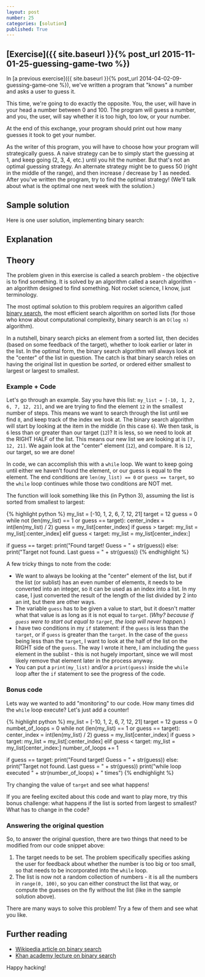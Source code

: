 ```yaml
---
layout: post
number: 25
categories: [solution]
published: True
---
```


## [Exercise]({{ site.baseurl }}{% post_url 2015-11-01-25-guessing-game-two %})

In [a previous exercise]({{ site.baseurl }}{% post_url 2014-04-02-09-guessing-game-one %}), we've written a program that "knows" a number and asks a user to guess it.

This time, we're going to do exactly the opposite. You, the user, will have in your head a number between 0 and 100. The program will guess a number, and you, the user, will say whether it is too high, too low, or your number. 

At the end of this exchange, your program should print out how many guesses it took to get your number.

As the writer of this program, you will have to choose how your program will strategically guess. A naive strategy can be to simply start the guessing at 1, and keep going (2, 3, 4, etc.) until you hit the number. But that's not an optimal guessing strategy. An alternate strategy might be to guess 50 (right in the middle of the range), and then increase / decrease by 1 as needed. After you've written the program, try to find the optimal strategy! (We'll talk about what is the optimal one next week with the solution.)


## Sample solution

Here is one user solution, implementing binary search: 

<script src="https://gist.github.com/anonymous/97e6b3f876d3b257f5cc.js"></script>

## Explanation

## Theory

The problem given in this exercise is called a search problem - the objective is to find something. It is solved by an algorithm called a search algorithm - an algorithm designed to find something. Not rocket science, I know, just terminology.

The most optimal solution to this problem requires an algorithm called [binary search](https://en.wikipedia.org/wiki/Binary_search_algorithm), the most efficient search algorithm on sorted lists (for those who know about computational complexity, binary search is an `O(log n)` algorithm).

In a nutshell, binary search picks an element from a sorted list, then decides (based on some feedback of the target), whether to look earlier or later in the list. In the optimal form, the binary search algorithm will always look at the "center" of the list in question. The catch is that binary search relies on having the original list in question be _sorted_, or ordered either smallest to largest or largest to smallest.


### Example + Code

Let's go through an example. Say you have this list: `my_list = [-10, 1, 2, 6, 7, 12, 21]`, and we are trying to find the element `12` in the smallest number of steps. This means we want to search through the list until we find `8`, and keep track of the index we look at. The binary search algorithm will start by looking at the item in the middle (in this case `6`). We then task, is `6` less than or greater than our target (`12`)? It is less, so we need to look at the RIGHT HALF of the list. This means our new list we are looking at is `[7, 12, 21]`. We again look at the "center" element (`12`), and compare. It is `12`, our target, so we are done! 

In code, we can accomplish this with a `while` loop. We want to keep going until either we haven't found the element, or our guess is equal to the element. The end conditions are `len(my_list) == 0` or `guess == target`, so the `while` loop continues while those two conditions are NOT met. 

The function will look something like this (in Python 3), assuming the list is sorted from smallest to largest:  

{% highlight python %}
my_list = [-10, 1, 2, 6, 7, 12, 21]
target = 12
guess = 0
while not (len(my_list) == 1 or guess == target):
  center_index = int(len(my_list) / 2)
  guess = my_list[center_index]
  if guess > target:
    my_list = my_list[:center_index]
  elif guess < target:
    my_list = my_list[center_index:]

if guess == target:
  print("Found target! Guess = " + str(guess))
else:
  print("Target not found. Last guess = " + str(guess))
{% endhighlight %}

A few tricky things to note from the code: 

* We want to always be looking at the "center" element of the list, but if the list (or sublist) has an even number of elements, it needs to be converted into an integer, so it can be used as an index into a list. In my case, I just converted the result of the length of the list divided by 2 into an int, but there are other ways.
* The variable `guess` has to be given a value to start, but it doesn't matter what that value is as long as it is not equal to `target`. (_Why? because if `guess` were to start out equal to `target`, the loop will never happen._)
* I have two conditions in my `if` statement: if the `guess` is less than the `target`, or if `guess` is greater than the `target`. In the case of the `guess` being less than the `target`, I want to look at the half of the list on the RIGHT side of the `guess`. The way I wrote it here, I am including the `guess` element in the sublist - this is not hugely important, since we will most likely remove that element later in the process anyway.
* You can put a `print(my_list)` and/or a `print(guess)` inside the `while` loop after the `if` statement to see the progress of the code.

### Bonus code

Lets way we wanted to add "monitoring" to our code. How many times did the `while` loop execute? Let's just add a counter!


{% highlight python %}
my_list = [-10, 1, 2, 6, 7, 12, 21]
target = 12
guess = 0
numbet_of_loops = 0
while not (len(my_list) == 1 or guess == target):
  center_index = int(len(my_list) / 2)
  guess = my_list[center_index]
  if guess > target:
    my_list = my_list[:center_index]
  elif guess < target:
    my_list = my_list[center_index:]
  number_of_loops += 1

if guess == target:
  print("Found target! Guess = " + str(guess))
else:
  print("Target not found. Last guess = " + str(guess))
print("while loop executed " + str(number_of_loops) + " times")
{% endhighlight %}

Try changing the value of `target` and see what happens!

If you are feeling excited about this code and want to play more, try this bonus challenge: what happens if the list is sorted from largest to smallest? What has to change in the code?

### Answering the original question

So, to answer the original question, there are two things that need to be modified from our code snippet above: 

1. The target needs to be set. The problem specifically specifies asking the user for feedback about whether the number is too big or too small, so that needs to be incorporated into the `while` loop. 
2. The list is now not a random collection of numbers - it is all the numbers in `range(0, 100)`, so you can either construct the list that way, or compute the guesses on the fly without the list (like in the sample solution above).

There are many ways to solve this problem! Try a few of them and see what you like.

## Further reading

* [Wikipedia article on binary search](https://en.wikipedia.org/wiki/Binary_search_algorithm)
* [Khan academy lecture on binary search](https://www.khanacademy.org/computing/computer-science/algorithms/binary-search/a/implementing-binary-search-of-an-array)


Happy hacking!